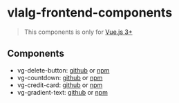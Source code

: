 # vlalg-frontend-components
> This components is only for [Vue.js 3+](https://vuejs.org/)
## Components
- vg-delete-button: [github](https://github.com/VemLavarALoucaGamers/vlalg-frontend-components/tree/main/vue-components/vg-delete-button) or [npm](https://www.npmjs.com/package/@vemlavaraloucagamers/vg-delete-button)
- vg-countdown: [github](https://github.com/VemLavarALoucaGamers/vlalg-frontend-components/tree/main/vue-components/vg-countdown) or [npm](https://www.npmjs.com/package/@vemlavaraloucagamers/vg-countdown)
- vg-credit-card: [github](https://github.com/VemLavarALoucaGamers/vlalg-frontend-components/tree/main/vue-components/vg-credit-card) or [npm](https://www.npmjs.com/package/@vemlavaraloucagamers/vg-credit-card)
- vg-gradient-text: [github](https://github.com/VemLavarALoucaGamers/vlalg-frontend-components/tree/main/vue-components/vg-gradient-text) or [npm](https://www.npmjs.com/package/@vemlavaraloucagamers/vg-gradient-text)
